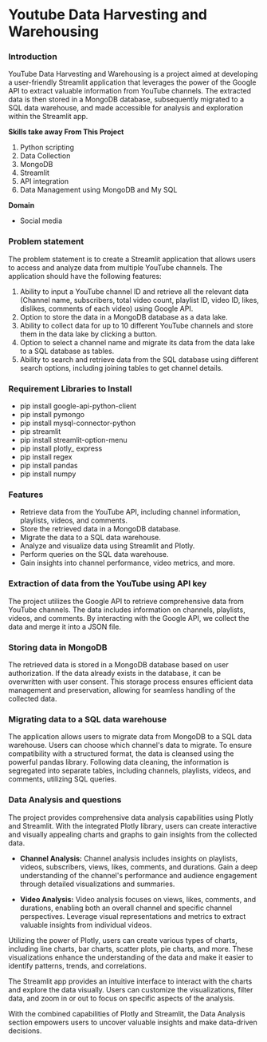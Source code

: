   # Youtube Data Harvesting and Warehousing
  
  ### Introduction
  
  YouTube Data Harvesting and Warehousing is a project aimed at developing a user-friendly Streamlit application that leverages the power of the Google API to extract valuable information from YouTube channels. The extracted data is then stored in a MongoDB database, subsequently migrated to a SQL data warehouse, and made accessible for analysis and exploration within the Streamlit app.
  
  **Skills take away From This Project**
  
  1. Python scripting
  2. Data Collection
  3. MongoDB
  4. Streamlit
  5. API integration
  6. Data Management using MongoDB  and  My SQL
  
  **Domain**
  - Social media
  
  ### Problem statement
  
  The problem statement is to create a Streamlit application that allows users to access and analyze data from multiple YouTube channels. The application should have the following features:
  1.   Ability to input a YouTube channel ID and retrieve all the relevant data (Channel name, subscribers, total video count, playlist ID, video ID, likes, dislikes, comments of each video) using Google API.
  2.   Option to store the data in a MongoDB database as a data lake.
  3.   Ability to collect data for up to 10 different YouTube channels and store them in the data lake by clicking a button.
  4.   Option to select a channel name and migrate its data from the data lake to a SQL database as tables.
  5.   Ability to search and retrieve data from the SQL database using different search options, including joining tables to get channel details.
  
  ###  Requirement Libraries to Install

-  pip install google-api-python-client
-  pip install pymongo
-  pip install mysql-connector-python
-  pip streamlit
-  pip install streamlit-option-menu
-  pip install plotly_ express
-  pip install regex
-  pip install pandas
-  pip install numpy

### Features

- Retrieve data from the YouTube API, including channel information, playlists, videos, and comments.
- Store the retrieved data in a MongoDB database.
- Migrate the data to a SQL data warehouse.
- Analyze and visualize data using Streamlit and Plotly.
- Perform queries on the SQL data warehouse.
- Gain insights into channel performance, video metrics, and more.

### Extraction of data from the YouTube using API key

The project utilizes the Google API to retrieve comprehensive data from YouTube channels. The data includes information on channels, playlists, videos, and comments. By interacting with the Google API, we collect the data and merge it into a JSON file.

### Storing data in MongoDB

The retrieved data is stored in a MongoDB database based on user authorization. If the data already exists in the database, it can be overwritten with user consent. This storage process ensures efficient data management and preservation, allowing for seamless handling of the collected data.

### Migrating data to a SQL data warehouse

The application allows users to migrate data from MongoDB to a SQL data warehouse. Users can choose which channel's data to migrate. To ensure compatibility with a structured format, the data is cleansed using the powerful pandas library. Following data cleaning, the information is segregated into separate tables, including channels, playlists, videos, and comments, utilizing SQL queries.

### Data Analysis and questions

The project provides comprehensive data analysis capabilities using Plotly and Streamlit. With the integrated Plotly library, users can create interactive and visually appealing charts and graphs to gain insights from the collected data.

- **Channel Analysis:** Channel analysis includes insights on playlists, videos, subscribers, views, likes, comments, and durations. Gain a deep understanding of the channel's performance and audience engagement through detailed visualizations and summaries.

- **Video Analysis:** Video analysis focuses on views, likes, comments, and durations, enabling both an overall channel and specific channel perspectives. Leverage visual representations and metrics to extract valuable insights from individual videos.

Utilizing the power of Plotly, users can create various types of charts, including line charts, bar charts, scatter plots, pie charts, and more. These visualizations enhance the understanding of the data and make it easier to identify patterns, trends, and correlations.

The Streamlit app provides an intuitive interface to interact with the charts and explore the data visually. Users can customize the visualizations, filter data, and zoom in or out to focus on specific aspects of the analysis.

With the combined capabilities of Plotly and Streamlit, the Data Analysis section empowers users to uncover valuable insights and make data-driven decisions.




